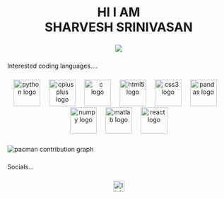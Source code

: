 <h1 align="center">HI I AM <br>SHARVESH SRINIVASAN</h1>

###

<div align="center">
  <img src="https://profile-counter.glitch.me/sharvesh-srinivasan/count.svg?"  />
</div>

###

<p align="left">Interested coding languages....</p>

###

<div align="center">
  <img src="https://skillicons.dev/icons?i=py" height="60" alt="python logo"  />
  <img width="12" />
  <img src="https://cdn.jsdelivr.net/gh/devicons/devicon/icons/cplusplus/cplusplus-original.svg" height="60" alt="cplusplus logo"  />
  <img width="12" />
  <img src="https://cdn.jsdelivr.net/gh/devicons/devicon/icons/c/c-original.svg" height="60" alt="c logo"  />
  <img width="12" />
  <img src="https://cdn.jsdelivr.net/gh/devicons/devicon/icons/html5/html5-original.svg" height="60" alt="html5 logo"  />
  <img width="12" />
  <img src="https://cdn.jsdelivr.net/gh/devicons/devicon/icons/css3/css3-original.svg" height="60" alt="css3 logo"  />
  <img width="12" />
  <img src="https://cdn.jsdelivr.net/gh/devicons/devicon/icons/pandas/pandas-original.svg" height="60" alt="pandas logo"  />
  <img width="12" />
  <img src="https://cdn.jsdelivr.net/gh/devicons/devicon/icons/numpy/numpy-original.svg" height="60" alt="numpy logo"  />
  <img width="12" />
  <img src="https://cdn.jsdelivr.net/gh/devicons/devicon/icons/matlab/matlab-original.svg" height="60" alt="matlab logo"  />
  <img width="12" />
  <img src="https://cdn.jsdelivr.net/gh/devicons/devicon/icons/react/react-original.svg" height="60" alt="react logo"  />
</div>

###

<picture>
  <source media="(prefers-color-scheme: dark)" srcset="https://raw.githubusercontent.com/sharvesh-srinivasan/sharvesh-srinivasan/output/pacman-contribution-graph-dark.svg">
  <source media="(prefers-color-scheme: light)" srcset="https://raw.githubusercontent.com/sharvesh-srinivasan/sharvesh-srinivasan/output/pacman-contribution-graph.svg">
  <img alt="pacman contribution graph" src="https://raw.githubusercontent.com/sharvesh-srinivasan/sharvesh-srinivasan/output/pacman-contribution-graph.svg">
</picture>

###

<p align="left">Socials...</p>

###

<div align="center">
  <img src="https://img.shields.io/static/v1?message=LinkedIn&logo=linkedin&label=&color=0077B5&logoColor=white&labelColor=&style=for-the-badge" height="25" alt="linkedin logo"  />
</div>

###

